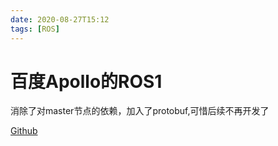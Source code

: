 ```yaml
---
date: 2020-08-27T15:12
tags: [ROS]
---
```


# 百度Apollo的ROS1

消除了对master节点的依赖，加入了protobuf,可惜后续不再开发了

[Github](https://github.com/ApolloAuto/apollo-platform)